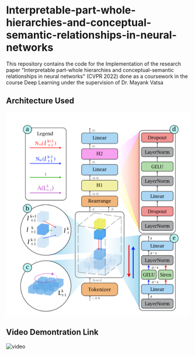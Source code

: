 # Interpretable-part-whole-hierarchies-and-conceptual-semantic-relationships-in-neural-networks

This repository contains the code for the Implementation of the research paper "Interpretable part-whole hierarchies and conceptual-semantic relationships in neural networks" (CVPR 2022) done as a coursework in the course Deep Learning under the supervision of Dr. Mayank Vatsa

## Architecture Used

![arch](https://github.com/ayushabrol13/Interpretable-part-whole-hierarchies-and-conceptual-semantic-relationships-in-neural-networks/blob/master/assets/architecture.png)

## Video Demontration Link

![video](https://drive.google.com/file/d/1etRhGLd8AG14NH3rFrf8woevLNsCMYlG/view?usp=share_link)
